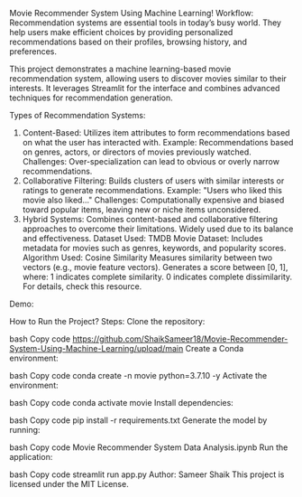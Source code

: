 Movie Recommender System Using Machine Learning!
Workflow:
Recommendation systems are essential tools in today’s busy world. They help users make efficient choices by providing personalized recommendations based on their profiles, browsing history, and preferences.

This project demonstrates a machine learning-based movie recommendation system, allowing users to discover movies similar to their interests. It leverages Streamlit for the interface and combines advanced techniques for recommendation generation.

Types of Recommendation Systems:
1. Content-Based:
Utilizes item attributes to form recommendations based on what the user has interacted with.
Example: Recommendations based on genres, actors, or directors of movies previously watched.
Challenges: Over-specialization can lead to obvious or overly narrow recommendations.
2. Collaborative Filtering:
Builds clusters of users with similar interests or ratings to generate recommendations.
Example: "Users who liked this movie also liked..."
Challenges: Computationally expensive and biased toward popular items, leaving new or niche items unconsidered.
3. Hybrid Systems:
Combines content-based and collaborative filtering approaches to overcome their limitations.
Widely used due to its balance and effectiveness.
Dataset Used:
TMDB Movie Dataset: Includes metadata for movies such as genres, keywords, and popularity scores.
Algorithm Used: Cosine Similarity
Measures similarity between two vectors (e.g., movie feature vectors).
Generates a score between [0, 1], where:
1 indicates complete similarity.
0 indicates complete dissimilarity.
For details, check this resource.

Demo:




How to Run the Project?
Steps:
Clone the repository:

bash
Copy code
https://github.com/ShaikSameer18/Movie-Recommender-System-Using-Machine-Learning/upload/main
Create a Conda environment:

bash
Copy code
conda create -n movie python=3.7.10 -y
Activate the environment:

bash
Copy code
conda activate movie
Install dependencies:

bash
Copy code
pip install -r requirements.txt
Generate the model by running:

bash
Copy code
Movie Recommender System Data Analysis.ipynb
Run the application:

bash
Copy code
streamlit run app.py
Author:
Sameer Shaik
This project is licensed under the MIT License.

